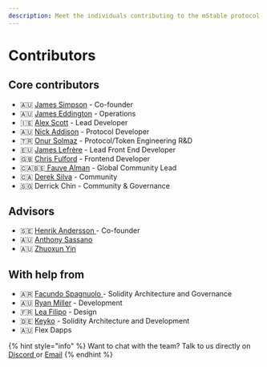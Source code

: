 ```yaml
---
description: Meet the individuals contributing to the mStable protocol
---
```


# Contributors

## Core contributors 

* 🇦🇺 [James Simpson](https://www.linkedin.com/in/jamesronaldsimpson/) - Co-founder 
* 🇦🇺 [James Eddington](https://twitter.com/jwpeddington) - Operations
* 🇮🇪 [Alex Scott](https://github.com/alsco77) -  Lead Developer
* 🇦🇺 [Nick Addison](https://www.linkedin.com/in/nick-addison/) - Protocol Developer 
* 🇹🇷 [Onur Solmaz](https://twitter.com/onurhsolmaz) - Protocol/Token Engineering R&D
* 🇪🇺 [James Lefrère](https://github.com/JamesLefrere) -  Lead Front End Developer
* 🇬🇧 [Chris Fulford](https://github.com/chrisjgf) - Frontend Developer
* 🇨🇦🇧🇪[ Fauve Alman](https://twitter.com/catctrlalt) - Global Community Lead 
* 🇨🇦 [Derek Silva](https://twitter.com/DerekSilva) - Community
* 🇸🇬 Derrick Chin - Community & Governance 

## Advisors

* 🇸🇪 [Henrik Andersson ](https://www.linkedin.com/in/henrikandersson/) - Co-founder
* 🇦🇺 [Anthony Sassano](https://twitter.com/sassal0x)
* 🇦🇺 [Zhuoxun Yin](https://www.linkedin.com/in/zhuoxun-yin-3ba93728)

## With help from

* 🇦🇷 [Facundo Spagnuolo ](https://www.linkedin.com/in/facuspagnuolo/)- Solidity Architecture and Governance
* 🇦🇺 [Ryan Miller](https://www.linkedin.com/in/ryan-miller-rozifus/) - Development
* 🇫🇷 [Lea Filipo](https://www.linkedin.com/in/leafilipowicz/) - Design 
* 🇩🇪 [Keyko](https://www.keyko.io/) - Solidity Architecture and Development
* 🇦🇺 Flex Dapps 

{% hint style="info" %}
Want to chat with the team? Talk to us directly on [Discor​​d ](https://discord.com/invite/pgCVG7e)or [Email](mailto:info@mstable.org)
{% endhint %}

